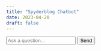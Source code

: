 ```yaml
---
title: "Spyderblog Chatbot"
date: 2023-04-20
draft: false
---
```


<div id="chat-container"></div>
<div id="input-container">
    <input type="text" id="user-input" placeholder="Ask a question...">
    <button id="send-button">Send</button>
</div>

<script src="/js/chatbot.js"></script>
